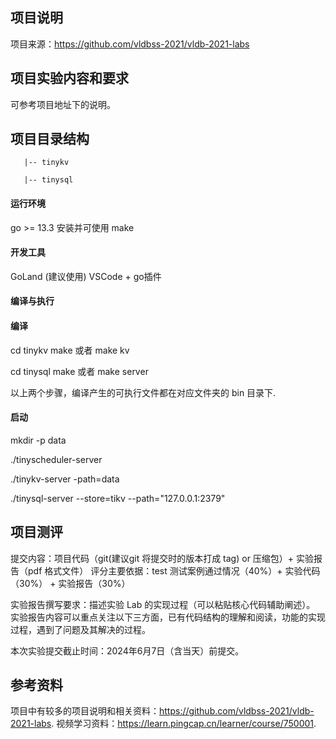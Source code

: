 
## 项目说明
项目来源：https://github.com/vldbss-2021/vldb-2021-labs


## 项目实验内容和要求
可参考项目地址下的说明。


## 项目目录结构
```
   |-- tinykv

   |-- tinysql

```

#### 运行环境
go >= 13.3
安装并可使用 make

#### 开发工具
GoLand  (建议使用)
VSCode + go插件


#### 编译与执行
#### 编译
cd tinykv
make
或者 make kv 

cd tinysql
make
或者 make server 

以上两个步骤，编译产生的可执行文件都在对应文件夹的 bin 目录下.



#### 启动
mkdir -p data

./tinyscheduler-server

./tinykv-server -path=data

./tinysql-server --store=tikv --path="127.0.0.1:2379"



## 项目测评
提交内容：项目代码（git(建议git 将提交时的版本打成 tag) or 压缩包）+ 实验报告（pdf 格式文件）
评分主要依据：test 测试案例通过情况（40%）+ 实验代码（30%） + 实验报告（30%）


实验报告撰写要求：描述实验 Lab 的实现过程（可以粘贴核心代码辅助阐述）。
实验报告内容可以重点关注以下三方面，已有代码结构的理解和阅读，功能的实现过程，遇到了问题及其解决的过程。

本次实验提交截止时间：2024年6月7日（含当天）前提交。


## 参考资料
项目中有较多的项目说明和相关资料：https://github.com/vldbss-2021/vldb-2021-labs.
视频学习资料：https://learn.pingcap.cn/learner/course/750001.

